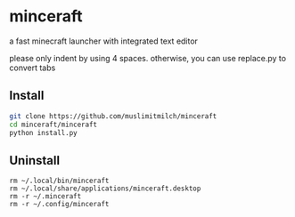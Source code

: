 # minceraft
a fast minecraft launcher with integrated text editor

please only indent by using 4 spaces. otherwise, you can use replace.py to convert tabs

## Install

```bash
git clone https://github.com/muslimitmilch/minceraft
cd minceraft/minceraft
python install.py
```

## Uninstall

```
rm ~/.local/bin/minceraft
rm ~/.local/share/applications/minceraft.desktop
rm -r ~/.minceraft
rm -r ~/.config/minceraft
```
